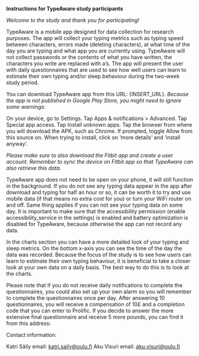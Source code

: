 **Instructions for TypeAware study participants**

*Welcome to the study and thank you for participating!*

TypeAware is a mobile app designed for data collection for research purposes. The app will collect your typing metrics such as typing speed between characters, errors made (deleting characters), at what time of the day you are typing and what app you are currently using.
TypeAware will not collect passwords or the contents of what you have written, the characters you write are replaced with a’s. 
The app will present the user with daily questionnaires that are used to see how well users can learn to estimate their own typing and/or sleep behaviour during the two-week study period. 

You can download TypeAware app from this URL: {INSERT_URL}. 
*Because the app is not published in Google Play Store, you might need to ignore some warnings:*

On your device, go to Settings.
Tap Apps & notifications > Advanced.
Tap Special app access.
Tap Install unknown apps.
Tap the browser from where you will download the APK, such as Chrome.
If prompted, toggle Allow from this source on.
When trying to install, click on ‘more details’ and ‘install anyway’.

*Please make sure to also download the Fitbit app and create a user account. Remember to sync the device on Fitbit app so that TypeAware can also retrieve this data.*

TypeAware app does not need to be open on your phone, it will still function in the background. If you do not see any typing data appear in the app after download and typing for half an hour or so, it can be worth it to try and use mobile data (if that means no extra cost for you) or turn your WiFi router on and off. Same thing applies if you can not see your typing data on some day.
It is important to make sure that the accessibility permission (enable accessibility_service in the settings) is enabled and battery optimization is disabled for TypeAware, because otherwise the app can not record any data.


In the charts section you can have a more detailed look of your typing and sleep metrics. 
On the bottom x-axis you can see the time of the day the data was recorded.
Because the focus of the study is to see how users can learn to estimate their own typing behaviour, it is beneficial to take a closer look at your own data on a daily basis. The best way to do this is to look at the charts. 

Please note that if you do not receive daily notifications to complete the questionnaires, you could also set up your own alarm so you will remember to complete the questionnaires once per day. 
After answering 10 questionnaires, you will receive a compensation of 10£ and a completion code that you can enter to Prolific. 
If you decide to answer the more extensive final questionnaire and receive 5 more pounds, you can find it from this address: 



Contact information:

Katri Säily
email: katri.saily@oulu.fi
Aku Visuri
email: aku.visuri@oulu.fi

